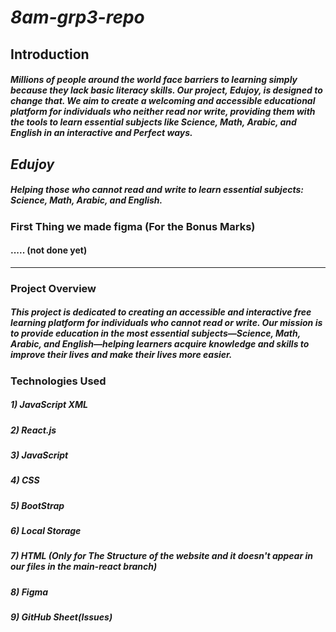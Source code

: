 # *8am-grp3-repo*

## **Introduction**  
#### *Millions of people around the world face barriers to learning simply because they lack basic literacy skills. Our project, *Edujoy*, is designed to change that. We aim to create a welcoming and accessible educational platform for individuals who neither read nor write, providing them with the tools to learn essential subjects like **Science**, **Math**, **Arabic**, and **English** in an interactive and Perfect ways.*

## ***Edujoy***  

##### *Helping those who cannot read and write to learn essential subjects: Science, Math, Arabic, and English.*



### **First Thing we made figma (For the Bonus Marks)**

#### ..... (not done yet)

--------------------------------------------------------------------------------------------------------------------------------------------------------------------------------------------------------------------------------

### **Project Overview**  

##### *This project is dedicated to creating an accessible and interactive free learning platform for individuals who cannot read or write. Our mission is to provide education in the most essential subjects—Science, Math, Arabic, and English—helping learners acquire knowledge and skills to improve their lives and make their lives more easier.*



### **Technologies Used**  
##### 1) JavaScript XML 
##### 2) React.js
##### 3) JavaScript
##### 4) CSS
##### 5) BootStrap
##### 6) Local Storage
##### 7) HTML (Only for The Structure of the website and it doesn't appear in our files in the main-react branch)
##### 8) Figma
##### 9) GitHub Sheet(Issues)



